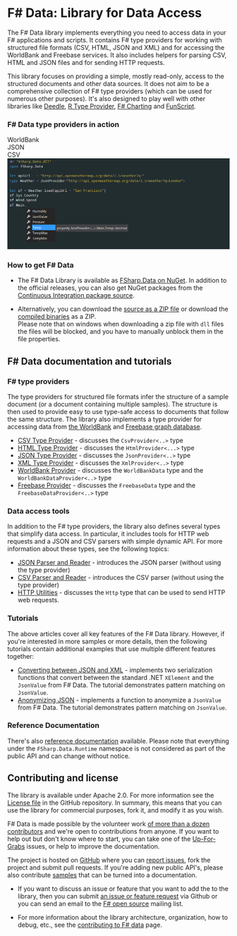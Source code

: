F# Data: Library for Data Access
================================

The F# Data library implements everything you need to 
access data in your F# applications and scripts. It contains F# type 
providers for working with structured file formats (CSV, HTML, JSON and XML) 
and for accessing the WorldBank and Freebase services. It also includes helpers for parsing 
CSV, HTML and JSON files and for sending HTTP requests.

This library focuses on providing a simple, mostly read-only, access to the structured documents 
and other data sources. It does not aim to be a comprehensive collection of F# type providers 
(which can be used for numerous other purposes). It's also designed to play well with other libraries
like [Deedle](http://bluemountaincapital.github.io/Deedle), [R Type Provider](http://bluemountaincapital.github.io/FSharpRProvider), 
[F# Charting](http://fsharp.github.io/FSharp.Charting) and [FunScript](http://funscript.info).

### F# Data type providers in action

<div class="container-fluid" style="margin:15px 0px 15px 0px;">
    <div class="row-fluid">
        <div class="span1"></div>
        <div class="span10" id="anim-holder">
            <div id="wbtn" style="right:10px">WorldBank</div>
            <div id="jbtn" style="right:110px">JSON</div>
            <div id="cbtn" style="right:210px">CSV</div>
            <a id="lnk" href="images/start.png"><img id="anim" src="images/start.png" /></a>
        </div>
        <div class="span1"></div>
    </div>
</div>
<script type="text/javascript">
$(function(){
  var wi = new Image();
  var ji = new Image();
  var ci = new Image();
  wi.src ='images/wb.gif';
  ji.src ='images/json.gif';
  ci.src ='images/csv.gif';
  $('#wbtn').click(function(){ $('#anim').attr('src',wi.src); $('#lnk').attr('href',wi.src); });
  $('#jbtn').click(function(){ $('#anim').attr('src',ji.src); $('#lnk').attr('href',ji.src); });
  $('#cbtn').click(function(){ $('#anim').attr('src',ci.src); $('#lnk').attr('href',ci.src); });
});</script>


### How to get F# Data

* The F# Data Library is available as <a href="https://nuget.org/packages/FSharp.Data">FSharp.Data on NuGet</a>.
  In addition to the official releases, you can also get NuGet packages from the [Continuous Integration 
  package source](https://ci.appveyor.com/nuget/fsharp-data-q9vtdm6ej782).

* Alternatively, you can download the [source as a ZIP file][source] or download the [compiled binaries][compiled] as a ZIP. <br /> Please note that on windows when downloading a zip file with `dll` files the files will be blocked, and you have to manually unblock them in the file properties.


F# Data documentation and tutorials
-----------------------------------

### F# type providers

The type providers for structured file formats infer the structure of a sample 
document (or a document containing multiple samples). The structure is then used
to provide easy to use type-safe access to documents that follow the same structure.
The library also implements a type provider for accessing data from 
[the WorldBank](http://data.worldbank.org/) and [Freebase graph database](http://www.freebase.com/).


 * [CSV Type Provider](library/CsvProvider.html) - discusses the `CsvProvider<..>` type
 * [HTML Type Provider](library/HtmlProvider.html) - discusses the `HtmlProvider<...>` type
 * [JSON Type Provider](library/JsonProvider.html) - discusses the `JsonProvider<..>` type
 * [XML Type Provider](library/XmlProvider.html) - discusses the `XmlProvider<..>` type
 * [WorldBank Provider](library/WorldBank.html) - discusses the `WorldBankData` type 
   and the `WorldBankDataProvider<..>` type
 * [Freebase Provider](library/Freebase.html) - discusses the `FreebaseData` type 
   and the `FreebaseDataProvider<..>` type

### Data access tools
 
In addition to the F# type providers, the library also defines several types that 
simplify data access. In particular, it includes tools for HTTP web requests and a 
JSON and CSV parsers with simple dynamic API. For more information about these types, see the 
following topics:

 * [JSON Parser and Reader](library/JsonValue.html) - introduces the JSON parser 
   (without using the type provider)
 * [CSV Parser and Reader](library/CsvFile.html) - introduces the CSV parser 
   (without using the type provider)
 * [HTTP Utilities](library/Http.html) - discusses the `Http` type that can be used
   to send HTTP web requests.

### Tutorials

The above articles cover all key features of the F# Data library. However, if you're interested
in more samples or more details, then the following tutorials contain additional examples that 
use multiple different features together:

 * [Converting between JSON and XML](tutorials/JsonToXml.html) - implements two serialization 
   functions that convert between the standard .NET `XElement` and the `JsonValue` from F# Data.
   The tutorial demonstrates pattern matching on `JsonValue`.
 * [Anonymizing JSON](tutorials/JsonAnonymizer.html) - implements a function to anonymize a `JsonValue` from F# Data.
   The tutorial demonstrates pattern matching on `JsonValue`.

### Reference Documentation

There's also [reference documentation](reference) available. Please note that everything under 
the `FSharp.Data.Runtime` namespace is not considered as part of the public API and can change without notice.

Contributing and license
------------------------

The library is available under Apache 2.0. For more information see the 
[License file][license] in the GitHub repository. In summary, this means that you can 
use the library for commercial purposes, fork it, and modify it as you wish.

F# Data is made possible by the volunteer work [of more than a dozen 
contributors](https://github.com/fsharp/FSharp.Data/graphs/contributors) and we're open to 
contributions from anyone. If you want to help out but don't know where to start, you 
can take one of the [Up-For-Grabs](https://github.com/fsharp/FSharp.Data/issues?labels=up-for-grabs&state=open) 
issues, or help to improve the documentation.

The project is hosted on [GitHub][gh] where you can [report issues][issues], fork 
the project and submit pull requests. If you're adding new public API's, please also 
contribute [samples][samples] that can be turned into a documentation.

 * If you want to discuss an issue or feature that you want to add the to the library,
   then you can submit [an issue or feature request][issues] via Github or you can 
   send an email to the [F# open source][fsharp-oss] mailing list.

 * For more information about the library architecture, organization, how to debug, etc., see the [contributing to F# data][contributing] page.

  [source]: https://github.com/fsharp/FSharp.Data/zipball/master
  [compiled]: https://github.com/fsharp/FSharp.Data/zipball/release
  [samples]: https://github.com/fsharp/FSharp.Data/tree/master/docs/content
  [gh]: https://github.com/fsharp/FSharp.Data
  [issues]: https://github.com/fsharp/FSharp.Data/issues
  [license]: https://github.com/fsharp/FSharp.Data/blob/master/LICENSE.md
  [contributing]: https://github.com/fsharp/FSharp.Data/blob/master/CONTRIBUTING.md
  [fsharp-oss]: http://groups.google.com/group/fsharp-opensource
